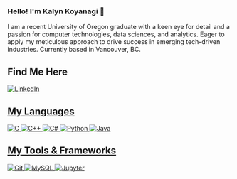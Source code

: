 ### Hello! I'm Kalyn Koyanagi 👋

I am a recent University of Oregon graduate with a keen eye for detail and a passion for computer technologies, data sciences, and analytics. Eager to apply my meticulous approach to drive success in emerging tech-driven industries. Currently based in Vancouver, BC.

## Find Me Here
<a href="https://www.linkedin.com/in/kalynkoy">
<img alt="LinkedIn" src="https://img.shields.io/badge/linkedin-%230077B5.svg?style=for-the-badge&logo=linkedin&logoColor=white"/>

## My Languages
<p>
  <img alt="C" src="https://img.shields.io/badge/c%20-%2300599C.svg?&style=for-the-badge&logo=c&logoColor=white"/>
  <img alt="C++" src="https://img.shields.io/badge/c++%20-%2300599C.svg?&style=for-the-badge&logo=c%2B%2B&ogoColor=white"/>
  <img alt="C#" src="https://img.shields.io/badge/c%23-%23239120.svg?style=for-the-badge&logo=c-sharp&logoColor=white"/>
  <img alt="Python" src="https://img.shields.io/badge/python%20-%2314354C.svg?&style=for-the-badge&logo=python&logoColor=white"/>
  <img alt="Java" src="https://img.shields.io/badge/java%20-%23E34F26.svg?&style=for-the-badge&logo=java&logoColor=white"/>

</p>

## My Tools & Frameworks
<p>
  <img alt="Git" src="https://img.shields.io/badge/git%20-%23F05033.svg?&style=for-the-badge&logo=git&logoColor=white"/> 
  <img alt="MySQL" src="https://img.shields.io/badge/mysql-%2300f.svg?&style=for-the-badge&logo=mysql&logoColor=white"/>
  <img alt="Jupyter" src="https://img.shields.io/badge/Jupyter%20-%23F37626.svg?&style=for-the-badge&logo=Jupyter&logoColor=white" />

  
</p>



<!--  ![Kalyn Koyanagi's GitHub stats](https://github-readme-stats.vercel.app/api?username=kalyn-k&theme=radical&show_icons=true)

**kalyn-k/kalyn-k** is a ✨ _special_ ✨ repository because its `README.md` (this file) appears on your GitHub profile.

Here are some ideas to get you started:

- 🔭 I’m currently working on ...
- 🌱 I’m currently learning ...
- 👯 I’m looking to collaborate on ...
- 🤔 I’m looking for help with ...
- 💬 Ask me about ...
- 📫 How to reach me: ...
- 😄 Pronouns: she/her
- ⚡ Fun fact: ...
-->
